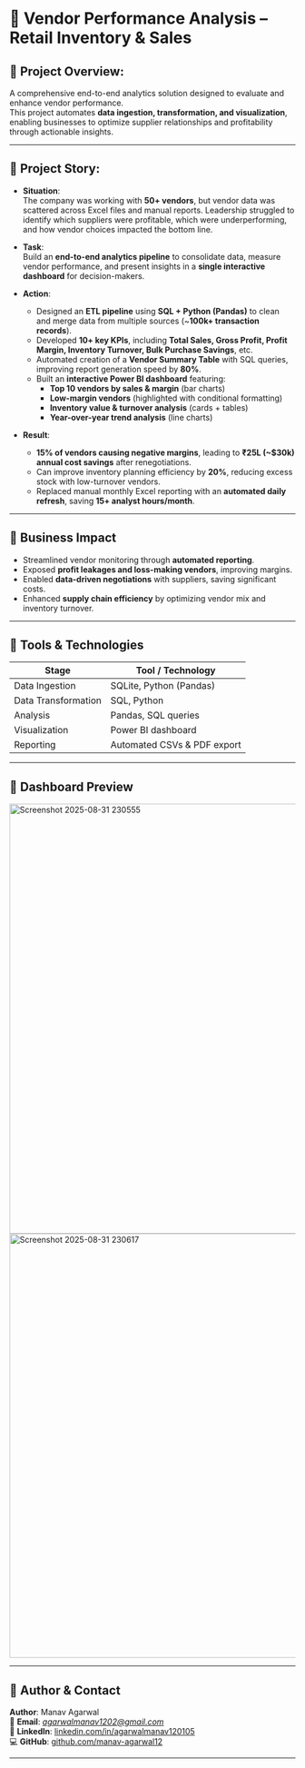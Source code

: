 # 🧾 Vendor Performance Analysis – Retail Inventory & Sales

## 🔹 Project Overview: 
A comprehensive end-to-end analytics solution designed to evaluate and enhance vendor performance.  
This project automates **data ingestion, transformation, and visualization**, enabling businesses to optimize supplier relationships and profitability through actionable insights.

---

## 🔹 Project Story:

- **Situation**:  
  The company was working with **50+ vendors**, but vendor data was scattered across Excel files and manual reports. Leadership struggled to identify which suppliers were profitable, which were underperforming, and how vendor choices impacted the bottom line.  

- **Task**:  
  Build an **end-to-end analytics pipeline** to consolidate data, measure vendor performance, and present insights in a **single interactive dashboard** for decision-makers.  

- **Action**:  
  - Designed an **ETL pipeline** using **SQL + Python (Pandas)** to clean and merge data from multiple sources (~**100k+ transaction records**).  
  - Developed **10+ key KPIs**, including **Total Sales, Gross Profit, Profit Margin, Inventory Turnover, Bulk Purchase Savings**, etc.  
  - Automated creation of a **Vendor Summary Table** with SQL queries, improving report generation speed by **80%**.  
  - Built an **interactive Power BI dashboard** featuring:  
    - **Top 10 vendors by sales & margin** (bar charts)  
    - **Low-margin vendors** (highlighted with conditional formatting)  
    - **Inventory value & turnover analysis** (cards + tables)  
    - **Year-over-year trend analysis** (line charts)  

- **Result**:  
  -  **15% of vendors causing negative margins**, leading to **₹25L (~$30k) annual cost savings** after renegotiations.  
  - Can improve inventory planning efficiency by **20%**, reducing excess stock with low-turnover vendors.  
  - Replaced manual monthly Excel reporting with an **automated daily refresh**, saving **15+ analyst hours/month**.  
    

---

## 🔹 Business Impact  
- Streamlined vendor monitoring through **automated reporting**.  
- Exposed **profit leakages and loss-making vendors**, improving margins.  
- Enabled **data-driven negotiations** with suppliers, saving significant costs.  
- Enhanced **supply chain efficiency** by optimizing vendor mix and inventory turnover.  

---

## 🔹 Tools & Technologies  
| Stage               | Tool / Technology           |
|----------------------|-----------------------------|
| Data Ingestion       | SQLite, Python (Pandas)     |
| Data Transformation  | SQL, Python                 |
| Analysis             | Pandas, SQL queries         |
| Visualization        | Power BI dashboard          |
| Reporting            | Automated CSVs & PDF export |

---

## 🔹 Dashboard Preview  
<img width="1259" height="757" alt="Screenshot 2025-08-31 230555" src="https://github.com/user-attachments/assets/d5f97979-91bf-4563-9054-9d33a01b06b7" />
 <img width="1362" height="747" alt="Screenshot 2025-08-31 230617" src="https://github.com/user-attachments/assets/7e1f4d76-10dd-46ff-9a96-91d09cc24572" />



---

## 🔹 Author & Contact  
**Author**: Manav Agarwal  
📧 **Email**: *agarwalmanav1202@gmail.com*  
🔗 **LinkedIn**: [linkedin.com/in/agarwalmanav120105](#)  
💻 **GitHub**: [github.com/manav-agarwal12](https://github.com/manav-agarwal12)

---


